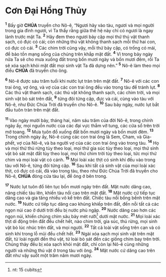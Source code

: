 # Cơn Đại Hồng Thủy

<sup><b>1</b></sup> Bấy giờ **CHÚA** truyền cho Nô-ê, “Ngươi hãy vào tàu, ngươi và mọi người trong gia đình ngươi, vì Ta thấy rằng giữa thế hệ này chỉ có ngươi là ngay lành trước mặt Ta. <sup><b>2</b></sup> Hãy đem theo ngươi bảy cặp mọi thứ thú vật thanh sạch, có đực có cái; còn những thú vật không thanh sạch mỗi thứ hai con, có đực có cái. <sup><b>3</b></sup> Các chim trời cũng vậy, mỗi thứ bảy cặp, có trống có mái, để bảo tồn mạng sống của chúng trên khắp mặt đất. <sup><b>4</b></sup> Vì trong bảy ngày nữa Ta sẽ cho mưa xuống đất trong bốn mươi ngày và bốn mươi đêm, rồi Ta sẽ xóa sạch khỏi mặt đất mọi sinh vật Ta đã dựng nên.” <sup><b>5</b></sup> Nô-ê làm theo mọi điều **CHÚA** đã truyền cho ông.

<sup><b>6</b></sup> Nô-ê được sáu trăm tuổi khi nước lụt tràn trên mặt đất. <sup><b>7</b></sup> Nô-ê với các con trai ông, vợ ông, và vợ của các con trai ông đều vào trong tàu để tránh lụt. <sup><b>8</b></sup> Các thú vật thanh sạch, các thú vật không thanh sạch, các chim trời, và mọi sinh vật bò sát trên đất, <sup><b>9</b></sup> từng đôi từng cặp, đực và cái, cùng vào tàu với Nô-ê, như Đức Chúa Trời đã truyền cho Nô-ê. <sup><b>10</b></sup> Sau bảy ngày, nước lụt bắt đầu tuôn tràn trên mặt đất.

<sup><b>11</b></sup> Vào ngày mười bảy, tháng hai, năm sáu trăm của đời Nô-ê, trong chính ngày ấy, mọi nguồn nước của các đại vực thẳm vỡ tung, các cửa sổ trên trời mở toang. <sup><b>12</b></sup> Mưa tuôn đổ xuống đất bốn mươi ngày và bốn mươi đêm. <sup><b>13</b></sup> Trong chính ngày ấy, Nô-ê cùng các con trai ông là Sem, Cham, và Gia-phết, vợ của Nô-ê, và ba người vợ của các con trai ông vào trong tàu. <sup><b>14</b></sup> Họ và mọi thứ thú rừng tùy theo loại, mọi thứ gia súc tùy theo loại, mọi thứ sinh vật bò sát mặt đất tùy theo loại, mọi thứ chim trời tùy theo loại, tức mọi thứ chim và mọi loài vật có cánh. <sup><b>15</b></sup> Mọi loài xác thịt có sinh khí đều vào trong tàu với Nô-ê, từng đôi từng cặp. <sup><b>16</b></sup> Sau khi tất cả sinh vật của mọi loài xác thịt, có đực có cái, đã vào trong tàu, theo như Đức Chúa Trời đã truyền cho Nô-ê, **CHÚA** đóng cửa tàu lại, để ông ở bên trong.

<sup><b>17</b></sup> Nước lụt tuôn đổ liên tục bốn mươi ngày trên đất. Mặt nước dâng cao, nâng chiếc tàu lên, khiến tàu nổi cao trên mặt đất. <sup><b>18</b></sup> Mặt nước cứ tiếp tục dâng cao và gia tăng nhiều vô kể trên đất. Chiếc tàu nổi bồng bềnh trên mặt nước. <sup><b>19</b></sup> Nước cứ tiếp tục dâng cao khủng khiếp trên đất, đến nỗi tất cả các ngọn núi cao ở dưới trời đều bị nước phủ ngập. <sup><b>20</b></sup> Nước dâng cao hơn các ngọn núi, khiến chúng chìm sâu bảy mét rưỡi[^1-1a3e63e4-bab7-4f95-bc07-eaa78d9f1615] dưới mặt nước. <sup><b>21</b></sup> Mọi loài xác thịt di động trên đất đều chết hết, nào chim trời, gia súc, thú rừng, mọi sinh vật bò lúc nhúc trên đất, và mọi người. <sup><b>22</b></sup> Tất cả loài vật sống trên cạn và có sinh khí trong lỗ mũi đều chết hết. <sup><b>23</b></sup> Ngài xóa sạch mọi sinh vật trên mặt đất, từ loài người đến thú vật, từ loài bò sát đến các giống chim bay trên trời. Chúng thảy đều bị xóa sạch khỏi mặt đất, chỉ còn lại Nô-ê cùng những người và những thú vật ở trong tàu với ông. <sup><b>24</b></sup> Mặt nước cứ dâng cao trên đất như vậy suốt một trăm năm mươi ngày.

[^1-1a3e63e4-bab7-4f95-bc07-eaa78d9f1615]: nt: 15 cubits
